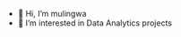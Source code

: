 - 👋 Hi, I’m mulingwa
- 👀 I’m interested in Data Analytics projects

<!---
mulingwa/mulingwa is a ✨ special ✨ repository because its `README.md` (this file) appears on your GitHub profile.
You can click the Preview link to take a look at your changes.
--->
